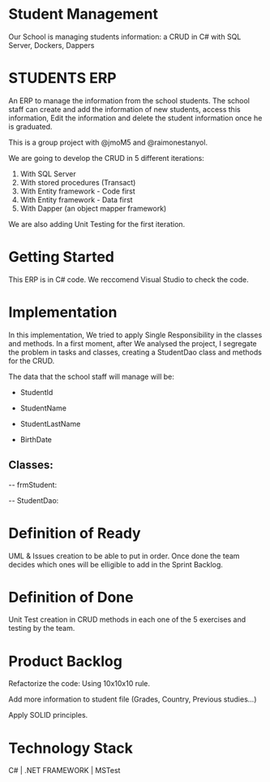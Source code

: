 # Student Management
Our School is managing students information: a CRUD in C# with SQL Server, Dockers, Dappers

# STUDENTS ERP
An ERP to manage the information from the school students. The school staff can create and add the information of new students, access this information, Edit the information and delete the student information once he is graduated.

This is a group project with @jmoM5 and @raimonestanyol. 

We are going to develop the CRUD in 5 different iterations:
1) With SQL Server
2) With stored procedures (Transact)
3) With Entity framework - Code first
4) With Entity framework - Data first
5) With Dapper (an object mapper framework)

We are also adding Unit Testing for the first iteration.

# Getting Started
This ERP is in C# code. We reccomend Visual Studio to check the code.

# Implementation
In this implementation, We tried to apply Single Responsibility in the classes and methods. In a first moment, after We analysed the project, I segregate the problem in tasks and classes, creating a StudentDao class and methods for the CRUD.

The data that the school staff will manage will be:

- StudentId

- StudentName

- StudentLastName

- BirthDate

## Classes:

-- frmStudent:

-- StudentDao: 

# Definition of Ready
UML & Issues creation to be able to put in order. Once done the team decides which ones will be elligible to add in the Sprint Backlog. 

# Definition of Done
Unit Test creation in CRUD methods in each one of the 5 exercises and testing by the team.

# Product Backlog
Refactorize the code: Using 10x10x10 rule.

Add more information to student file (Grades, Country, Previous studies...)

Apply SOLID principles.

# Technology Stack

C# | .NET FRAMEWORK | MSTest
